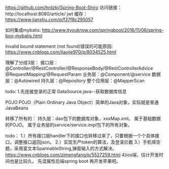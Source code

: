 https://github.com/hrdzkj/Spring-Boot-Shiro
访问链接：http://localhost:8080/article/
jwt 缓存：https://www.jianshu.com/p/f37f8c295057

如何集成mybatis:
http://www.ityouknow.com/springboot/2016/11/06/spring-boo-mybatis.html

Invalid bound statement (not found)错误的可能原因:
https://www.cnblogs.com/liaojie970/p/8034525.html

理解了分成3层：
接口层：@Controller/@RestController/@ResponseBody/@RestControllerAdvice  @RequestMapping/@RequestParam
业务层：@Component/@service
数据层：@Autowired
持久层：@Repository
整个应用层：@MapperScan


todo:
1.先连接登录的正常
DataSource.java--获取数据库信息

POJO POJO（Plain Ordinary Java Object）简单的Java对象，实际就是普通JavaBeans


转移了所有的：
持久层：dao包下的数据库对象，xxxMap.xml。
属于基础数据的POJO。
属于业务层的service/service.impl包下的所有对象。

todo：
1.）所有接口层handler下的接口也转移过来了，只要根据一个个具体接口，调整接口返回json。
2.）实现生产token的算法，及登录拦截
3.）手机填空题，采用富文本SpannableString,弹窗输入的方式解决。
https://www.cnblogs.com/zimengfang/p/5527259.html
4)ios端，估计开发时间也是比较久。 先混属性后端spring boot 再开发苹果吧。


